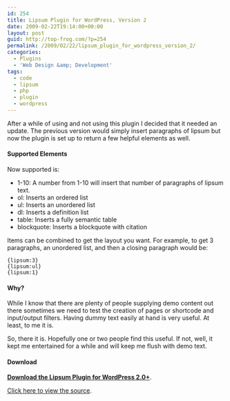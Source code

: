 ```yaml
---
id: 254
title: Lipsum Plugin for WordPress, Version 2
date: 2009-02-22T19:14:00+00:00
layout: post
guid: http://top-frog.com/?p=254
permalink: /2009/02/22/lipsum_plugin_for_wordpress_version_2/
categories:
  - Plugins
  - 'Web Design &amp; Development'
tags:
  - code
  - lipsum
  - php
  - plugin
  - wordpress
---
```

After a while of using and not using this plugin I decided that it needed an update. The previous version would simply insert paragraphs of lipsum but now the plugin is set up to return a few helpful elements as well.



#### Supported Elements

Now supported is:

  * 1-10: A number from 1-10 will insert that number of paragraphs of lipsum text. 
  * ol: Inserts an ordered list 
  * ul: Inserts an unordered list 
  * dl: Inserts a definition list 
  * table: Inserts a fully semantic table 
  * blockquote: Inserts a blockquote with citation 

Items can be combined to get the layout you want. For example, to get 3 paragraphs, an unordered list, and then a closing paragraph would be:

```
{lipsum:3}
{lipsum:ul}
{lipsum:1}
```

#### Why?

While I know that there are plenty of people supplying demo content out there sometimes we need to test the creation of pages or shortcode and input/output filters. Having dummy text easily at hand is very useful. At least, to me it is.

So, there it is. Hopefully one or two people find this useful. If not, well, it kept me entertained for a while and will keep me flush with demo text.

#### Download

**[Download the Lipsum Plugin for WordPress 2.0+](/files/scripts/lipsum.php.zip)**.

[Click here to view the source](/script_src/lipsum.php.html).